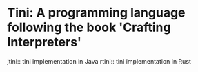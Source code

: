 # Tini: A programming language following the book 'Crafting Interpreters'

  jtini:: tini implementation in Java
  rtini:: tini implementation in Rust
